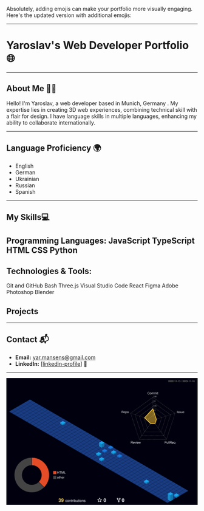 Absolutely, adding emojis can make your portfolio more visually engaging. Here's the updated version with additional emojis:

---

# Yaroslav's Web Developer Portfolio 🌐

---

## About Me 🙋‍♂️
Hello! I'm Yaroslav, a web developer based in Munich, Germany . My expertise lies in creating 3D web experiences, combining technical skill with a flair for design. I have language skills in multiple languages, enhancing my ability to collaborate internationally.

---

## Language Proficiency 🌍
-  English
-  German
-  Ukrainian
-  Russian
-  Spanish

---

## My Skills💻

Programming Languages:
JavaScript
TypeScript
HTML
CSS
Python
---

## Technologies & Tools:
Git and GitHub
Bash
Three.js
Visual Studio Code
React
Figma
Adobe Photoshop
Blender


## Projects 

---

## Contact 📬
- **Email:** [yar.mansens@gmail.com](mailto:yar.mansens@gmail.com) 
- **LinkedIn:** [[linkedin-profile](https://www.linkedin.com/in/yaroslav-gubich-0476382a0)] 🔗

---





![Profile Night View](https://raw.githubusercontent.com/yaroslavgubich/yaroslavgubich/8d0c552fadb1b07fc677138c815c3bfbf74379f4/profile-3d-contrib/profile-night-view.svg)


<!--
**yaroslavgubich/yaroslavgubich** is a ✨ _special_ ✨ repository because its `README.md` (this file) appears on your GitHub profile.

Here are some ideas to get you started:

- 🔭 I’m currently working on ...
- 🌱 I’m currently learning ...
- 👯 I’m looking to collaborate on ...
- 🤔 I’m looking for help with ...
- 💬 Ask me about ...
- 📫 How to reach me: ...
- 😄 Pronouns: ...
- ⚡ Fun fact: ...
-->


